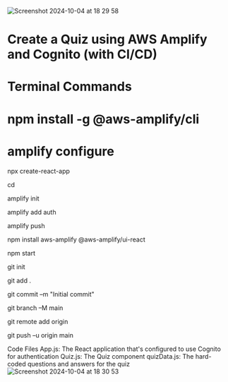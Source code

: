 ![Screenshot 2024-10-04 at 18 29 58](https://github.com/user-attachments/assets/8edcbc82-9b0f-435e-ad7c-f16afb7aee51)
# Create a Quiz using AWS Amplify and Cognito (with CI/CD)


# Terminal Commands


# npm install -g @aws-amplify/cli

# amplify configure

npx create-react-app <name of your app>

cd <name of your app>

amplify init

amplify add auth

amplify push

npm install aws-amplify @aws-amplify/ui-react

npm start

git init

git add .

git commit –m "Initial commit"

git branch –M main

git remote add origin <repository URL>

git push –u origin main

Code Files
App.js: The React application that's configured to use Cognito for authentication
Quiz.js: The Quiz component
quizData.js: The hard-coded questions and answers for the quiz
![Screenshot 2024-10-04 at 18 30 53](https://github.com/user-attachments/assets/535653a0-3752-44f3-bdd5-56ef6f37da77)
